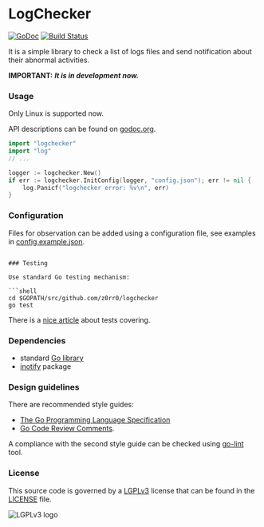 # LogChecker

[![GoDoc](https://godoc.org/github.com/z0rr0/logchecker/logchecker?status.svg)](https://godoc.org/github.com/z0rr0/logchecker/logchecker) [![Build Status](https://travis-ci.org/z0rr0/logchecker.svg?branch=master)](https://travis-ci.org/z0rr0/logchecker)

It is a simple library to check a list of logs files and send notification about their abnormal activities.

**IMPORTANT:** _**It is in development now.**_

### Usage

Only Linux is supported now.

API descriptions can be found on [godoc.org](http://godoc.org/github.com/z0rr0/logchecker/logchecker).

```go
import "logchecker"
import "log"
// ...

logger := logchecker.New()
if err := logchecker.InitConfig(logger, "config.json"); err != nil {
    log.Panicf("logchecker error: %v\n", err)
}
```


### Configuration

Files for observation can be added using a configuration file, see examples in [config.example.json](https://github.com/z0rr0/logchecker/blob/master/config.example.json).

```

### Testing

Use standard Go testing mechanism:

```shell
cd $GOPATH/src/github.com/z0rr0/logchecker
go test
```

There is a [nice article](http://blog.golang.org/cover) about tests covering.

### Dependencies

* standard [Go library](http://golang.org/pkg/)
* [inotify](https://godoc.org/golang.org/x/exp/inotify) package

### Design guidelines

There are recommended style guides:

* [The Go Programming Language Specification](https://golang.org/ref/spec)
* [Go Code Review Comments](https://github.com/golang/go/wiki/CodeReviewComments).

A compliance with the second style guide can be checked using [go-lint](http://go-lint.appspot.com/github.com/z0rr0/logchecker) tool.

### License

This source code is governed by a [LGPLv3](https://www.gnu.org/licenses/lgpl-3.0.txt) license that can be found in the [LICENSE](https://github.com/z0rr0/logchecker/blob/master/LICENSE) file.

<img src="https://www.gnu.org/graphics/lgplv3-147x51.png" title="LGPLv3 logo">
